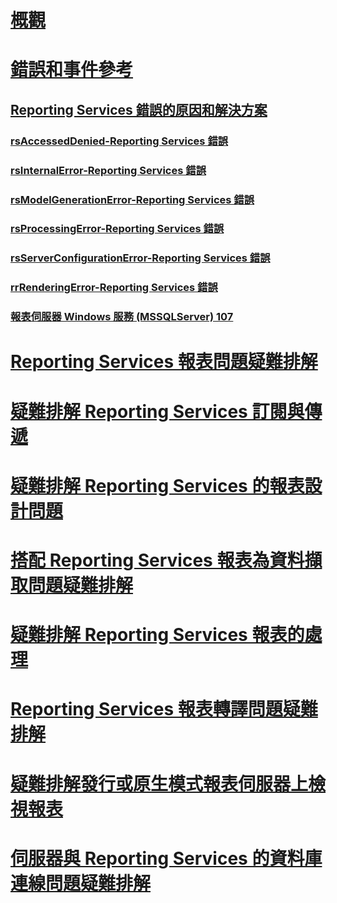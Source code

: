 # [概觀](troubleshoot-reporting-services.md)  
# [錯誤和事件參考](errors-and-events-reference-reporting-services.md)  
## [Reporting Services 錯誤的原因和解決方案](cause-and-resolution-of-reporting-services-errors.md)  
### [rsAccessedDenied-Reporting Services 錯誤](rsaccesseddenied-reporting-services-error.md)  
### [rsInternalError-Reporting Services 錯誤](rsinternalerror-reporting-services-error.md)  
### [rsModelGenerationError-Reporting Services 錯誤](rsmodelgenerationerror-reporting-services-error.md)  
### [rsProcessingError-Reporting Services 錯誤](rsprocessingerror-reporting-services-error.md)  
### [rsServerConfigurationError-Reporting Services 錯誤](rsserverconfigurationerror-reporting-services-error.md)  
### [rrRenderingError-Reporting Services 錯誤](rrrenderingerror-reporting-services-error.md)  
### [報表伺服器 Windows 服務 (MSSQLServer) 107](report-server-windows-service-mssqlserver-107.md)  
# [Reporting Services 報表問題疑難排解](troubleshoot-reporting-services-report-issues.md)  
# [疑難排解 Reporting Services 訂閱與傳遞](troubleshoot-reporting-services-subscriptions-and-delivery.md)  
# [疑難排解 Reporting Services 的報表設計問題](troubleshoot-report-design-issues-with-reporting-services.md)  
# [搭配 Reporting Services 報表為資料擷取問題疑難排解](troubleshoot-data-retrieval-issues-with-reporting-services-reports.md)  
# [疑難排解 Reporting Services 報表的處理](troubleshoot-processing-of-reporting-services-reports.md)  
# [Reporting Services 報表轉譯問題疑難排解](troubleshoot-reporting-services-report-rendering-issues.md)  
# [疑難排解發行或原生模式報表伺服器上檢視報表](troubleshoot-publishing-or-viewing-a-report-on-a-native-mode-report-server.md)  
# [伺服器與 Reporting Services 的資料庫連線問題疑難排解](troubleshoot-server-and-database-connection-problems-with-reporting-services.md)  
